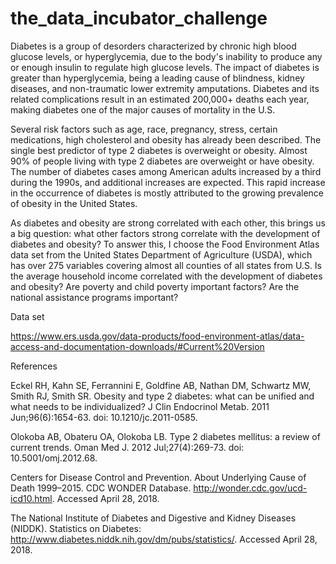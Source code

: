 # the_data_incubator_challenge

Diabetes is a group of desorders characterized by chronic high blood glucose levels, or hyperglycemia, due to the body's inability to produce any or enough insulin to regulate high glucose levels. The impact of diabetes is greater than hyperglycemia, being a leading cause of blindness, kidney diseases, and non-traumatic lower extremity amputations. Diabetes and its related complications result in an estimated 200,000+ deaths each year, making diabetes one of the major causes of mortality in the U.S.

Several risk factors such as age, race, pregnancy, stress, certain medications, high cholesterol and obesity has already been described. The single best predictor of type 2 diabetes is overweight or obesity. Almost 90% of people living with type 2 diabetes are overweight or have obesity. The number of diabetes cases among American adults increased by a third during the 1990s, and additional increases are expected. This rapid increase in the occurrence of diabetes is mostly attributed to the growing prevalence of obesity in the United States.

As diabetes and obesity are strong correlated with each other, this brings us a big question: what other factors strong correlate with the development of diabetes and obesity? To answer this, I choose the Food Environment Atlas data set from the United States Department of Agriculture (USDA), which has over 275 variables covering almost all counties of all states from U.S. Is the average household income correlated with the development of diabetes and obesity? Are poverty and child poverty important factors? Are the national assistance programs important?

Data set

https://www.ers.usda.gov/data-products/food-environment-atlas/data-access-and-documentation-downloads/#Current%20Version

References

Eckel RH, Kahn SE, Ferrannini E, Goldfine AB, Nathan DM, Schwartz MW, Smith RJ, Smith SR. Obesity and type 2 diabetes: what can be unified and what needs to be individualized? J Clin Endocrinol Metab. 2011 Jun;96(6):1654-63. doi: 10.1210/jc.2011-0585.

Olokoba AB, Obateru OA, Olokoba LB. Type 2 diabetes mellitus: a review of current trends. Oman Med J. 2012 Jul;27(4):269-73. doi: 10.5001/omj.2012.68.

Centers for Disease Control and Prevention. About Underlying Cause of Death 1999–2015. CDC WONDER Database. http://wonder.cdc.gov/ucd-icd10.html. Accessed April 28, 2018.

The National Institute of Diabetes and Digestive and Kidney Diseases (NIDDK). Statistics on Diabetes: http://www.diabetes.niddk.nih.gov/dm/pubs/statistics/. Accessed April 28, 2018.
